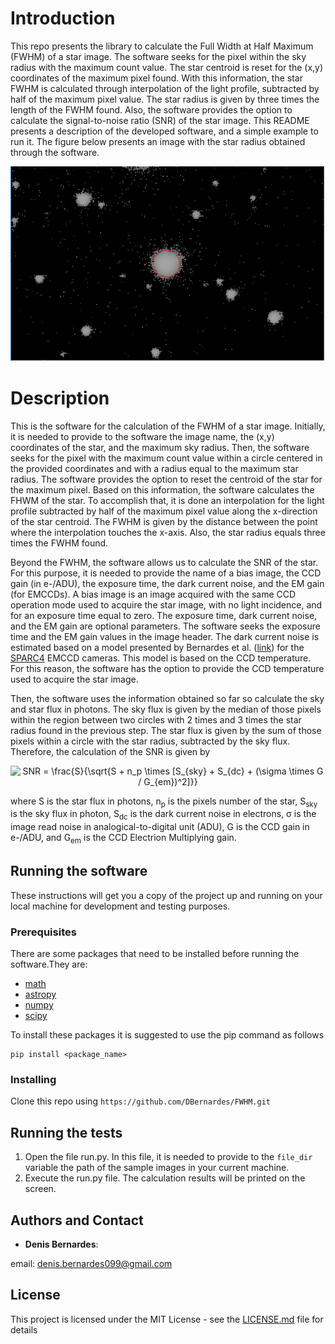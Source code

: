# Introduction
This repo presents the library to calculate the Full Width at Half Maximum (FWHM) of a star image. The software seeks for the pixel within the sky radius with the maximum count value. The star centroid is reset for the (x,y) coordinates of the maximum pixel found. With this information, the star FWHM is calculated through interpolation of the light profile, subtracted by half of the maximum pixel value. The star radius is given by three times the length of the FWHM found. Also, the software provides the option to calculate the signal-to-noise ratio (SNR) of the star image. This README presents a description of the developed software, and a simple example to run it. The figure below presents an image with the star radius obtained through the software.

<p align="center">
  <img src="https://github.com/DBernardes/FWHM/blob/main/star_image.png" />
</p>


# Description

This is the software for the calculation of the FWHM of a star image. Initially, it is needed to provide to the software the image name, the (x,y) coordinates of the star, and the maximum sky radius. Then, the software seeks for the pixel with the maximum count value within a circle centered in the provided coordinates and with a radius equal to the maximum star radius. The software provides the option to reset the centroid of the star for the maximum pixel. Based on this information, the software calculates the FHWM of the star. To accomplish that, it is done an interpolation for the light profile subtracted by half of the maximum pixel value along the x-direction of the star centroid. The FWHM is given by the distance between the point where the interpolation touches the x-axis. Also, the star radius equals three times the FWHM found.

Beyond the FWHM, the software allows us to calculate the SNR of the star. For this purpose, it is needed to provide the name of a bias image, the CCD gain (in e-/ADU), the exposure time, the dark current noise, and the EM gain (for EMCCDs). A bias image is an image acquired with the same CCD operation mode used to acquire the star image, with no light incidence, and for an exposure time equal to zero. The exposure time, dark current noise, and the EM gain are optional parameters. The software seeks the exposure time and the EM gain values in the image header. The dark current noise is estimated based on a model presented by Bernardes et al. ([link](https://arxiv.org/abs/1806.02191)) for the [SPARC4](https://www.spiedigitallibrary.org/proceedings/Download?fullDOI=10.1117/12.924976) EMCCD cameras. This model is based on the CCD temperature. For this reason, the software has the option to provide the CCD temperature used to acquire the star image. 

Then, the software uses the information obtained so far so calculate the sky and star flux in photons. The sky flux is given by the median of those pixels within the region between two circles with 2 times and 3 times the star radius found in the previous step. The star flux is given by the sum of those pixels within a circle with the star radius, subtracted by the sky flux. Therefore, the calculation of the SNR is given by

<p align="center">
  <img src="https://latex.codecogs.com/svg.latex?SNR&space;=&space;\frac{S}{\sqrt{S&space;&plus;&space;n_p&space;\times&space;[S_{sky}&space;&plus;&space;S_{dc}&space;&plus;&space;(\sigma&space;\times&space;G&space;/&space;G_{em})^2]}}" title="SNR = \frac{S}{\sqrt{S + n_p \times [S_{sky} + S_{dc} + (\sigma \times G / G_{em})^2]}}" />
</p>

where S is the star flux in photons, n<sub>p</sub> is the pixels number of the star, S<sub>sky</sub> is the sky flux in photon, S<sub>dc</sub> is the dark current noise in electrons, &sigma; is the image read noise in analogical-to-digital unit (ADU), G is the CCD gain in e-/ADU, and G<sub>em</sub> is the CCD Electrion Multiplying gain. 

 
## Running the software

These instructions will get you a copy of the project up and running on your local machine for development and testing purposes. 

### Prerequisites
There are some packages that need to be installed before running the software.They are:

* [math](https://docs.python.org/3/library/math.html)
* [astropy](https://www.astropy.org/)
* [numpy](https://numpy.org/)
* [scipy](https://www.scipy.org/)

To install these packages it is suggested to use the pip command as follows
```
pip install <package_name>
```

### Installing
Clone this repo using ```https://github.com/DBernardes/FWHM.git```

## Running the tests
1. Open the file run.py. In this file, it is needed to provide to the ```file_dir``` variable the path of the sample images in your current machine. 
2. Execute the run.py file. The calculation results will be printed on the screen.   


## Authors and Contact

* **Denis Bernardes**: 

email: denis.bernardes099@gmail.com 

## License

This project is licensed under the MIT License - see the [LICENSE.md](https://github.com/DBernardes/FWHM/blob/main/LICENSE) file for details
